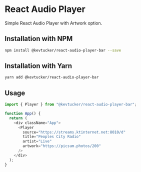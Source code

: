 # React Audio Player

Simple React Audio Player with Artwork option.

## Installation with NPM

```bash
npm install @kevtucker/react-audio-player-bar --save
```

## Installation with Yarn

```bash
yarn add @kevtucker/react-audio-player-bar
```

## Usage

```javascript
import { Player } from "@kevtucker/react-audio-player-bar";

function App() {
  return (
    <div className="App">
      <Player
        source="https://streams.ktinternet.net:8010/d"
        title="Peoples City Radio"
        artist="Live"
        artwork="https://picsum.photos/200"
      />
    </div>
  );
}
```
